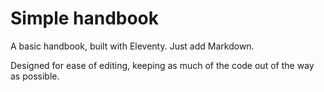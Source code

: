 # Simple handbook

A basic handbook, built with Eleventy. Just add Markdown.

Designed for ease of editing, keeping as much of the code out of the way as possible.
